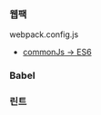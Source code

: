 ### 웹팩

webpack.config.js
* [commonJs -> ES6](https://energneer.tistory.com/entry/ReferenceError-module-is-not-defined-in-ES-module-scope)

### Babel

### 린트
